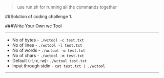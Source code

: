 
>use run.sh for running all the commands together  

##Solution of coding challenge 1.   

###Write Your Own wc Tool  

---
* No of bytes - `./wctool -c test.txt`
* No of lines - `./wctool -l test.txt`
* No of words - `./wctool -w test.txt`
* No of chars - `./wctool -m test.txt`
* Default (-l,-c,-w)- `./wctool test.txt`
* Input through stdin - `cat test.txt | ./wctool`
---